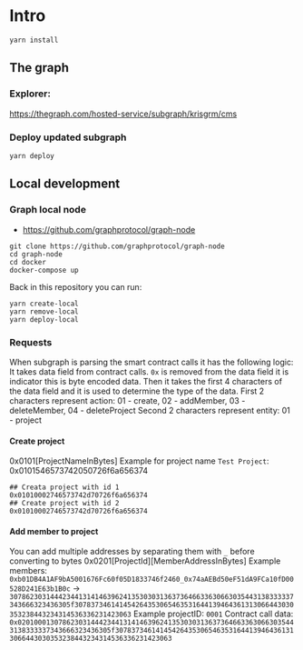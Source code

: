 # Intro

```shell
yarn install
```

## The graph
### Explorer:
https://thegraph.com/hosted-service/subgraph/krisgrm/cms
### Deploy updated subgraph
```shell
yarn deploy 
```

## Local development

### Graph local node
- https://github.com/graphprotocol/graph-node
```shell
git clone https://github.com/graphprotocol/graph-node
cd graph-node
cd docker
docker-compose up
```
Back in this repository you can run:
```shell
yarn create-local
yarn remove-local
yarn deploy-local
```


### Requests
When subgraph is parsing the smart contract calls it has the following logic:
It takes data field from contract calls. `0x` is removed from the data field it is indicator this is byte encoded data.
Then it takes the first 4 characters of the data field and it is used to determine the type of the data.
First 2 characters represent action:
01 - create, 02 - addMember, 03 - deleteMember, 04 - deleteProject
Second 2 characters represent entity:
01 - project
#### Create project
0x0101[ProjectNameInBytes]
Example for project name `Test Project`: 0x0101546573742050726f6a656374
```shell
## Creata project with id 1
0x01010002746573742d70726f6a656374
## Create project with id 2
0x01010002746573742d70726f6a656374
```
#### Add member to project
You can add multiple addresses by separating them with `_` before converting to bytes
0x0201[ProjectId][MemberAddressInBytes]
Example members: `0xb01DB4A1AF9bA5001676Fc60f05D1833746f2460_0x74aAEBd50eF51dA9FCa10fD00528D241E63b1B0c` -> `3078623031444234413141463962413530303136373646633630663035443138333337343666323436305f307837346141454264353065463531644139464361313066443030353238443234314536336231423063`
Example projectID: `0001`
Contract call data: `0x020100013078623031444234413141463962413530303136373646633630663035443138333337343666323436305f307837346141454264353065463531644139464361313066443030353238443234314536336231423063`

